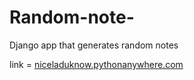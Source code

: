 # Random-note-
Django app that generates random notes

link = [niceladuknow.pythonanywhere.com](https://niceladuknow.pythonanywhere.com/)
